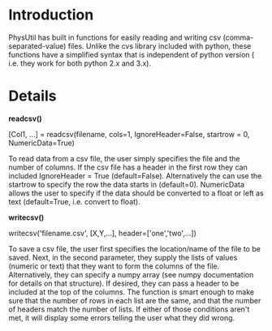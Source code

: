 # Introduction #

PhysUtil has built in functions for easily reading and writing csv (comma-separated-value) files.  Unlike the cvs library included with python, these functions have a simplified syntax that is independent of python version ( i.e. they work for both python 2.x and 3.x).


# Details #
**readcsv()**

[Col1, ...] = readcsv(filename, cols=1, IgnoreHeader=False, startrow = 0, NumericData=True)

To read data from a csv file, the user simply specifies the file and the number of columns.  If the csv file has a header in the first row they can included IgnoreHeader = True (default=False).  Alternatively the can use the startrow to specify the row the data starts in (default=0).  NumericData allows the user to specify if the data should be converted to a float or left as text (default=True, i.e. convert to float).

**writecsv()**

writecsv('filename.csv', [X,Y,...], header=['one','two',...])

To save a csv file, the user first specifies the location/name of the file to be saved.  Next, in the second parameter, they supply the lists of values (numeric or text) that they want to form the columns of the file.  Alternatively, they can specify a numpy array (see numpy documentation for details on that structure).  If desired, they can pass a header to be included at the top of the columns.
The function is smart enough to make sure that the number of rows in
each list are the same, and that the number of headers match the
number of lists.  If either of those conditions aren't met, it will
display some errors telling the user what they did wrong.